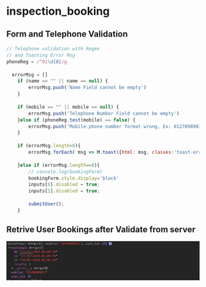 # inspection_booking
## Form and Telephone Validation
```javascript
// Telephone validation with Regex
// and Toasting Error Msg 
phoneReg = /^01\d{8}/g

  errorMsg = []
    if (name == "" || name == null) {
        errorMsg.push('Name Field cannot be empty')
    }
    
    if (mobile == "" || mobile == null) {
        errorMsg.push('Telephone Number Field cannot be empty')
    }else if (phoneReg.test(mobile) == false) {
        errorMsg.push('Mobile phone number format wrong, Ex: 0127898903')
    }
    
    if (errorMsg.length>0){
        errorMsg.forEach( msg => M.toast({html: msg, classes:'toast-error'}))

    }else if (errorMsg.length==0){
        // console.log(bookingForm)
        bookingForm.style.display='block'
        inputs[0].disabled = true;
        inputs[1].disabled = true;

        submitUser();
    } 
```
## Retrive User Bookings after Validate from server
<img src='images/bookings.JPG' title="User Booking"></a>
